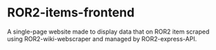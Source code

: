 # ROR2-items-frontend
A single-page website made to display data that on ROR2 item scraped using ROR2-wiki-webscraper and managed by ROR2-express-API.

